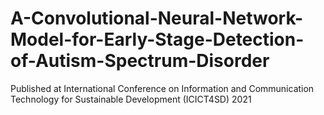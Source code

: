 # A-Convolutional-Neural-Network-Model-for-Early-Stage-Detection-of-Autism-Spectrum-Disorder
Published at International Conference on Information and Communication Technology for Sustainable Development (ICICT4SD) 2021
